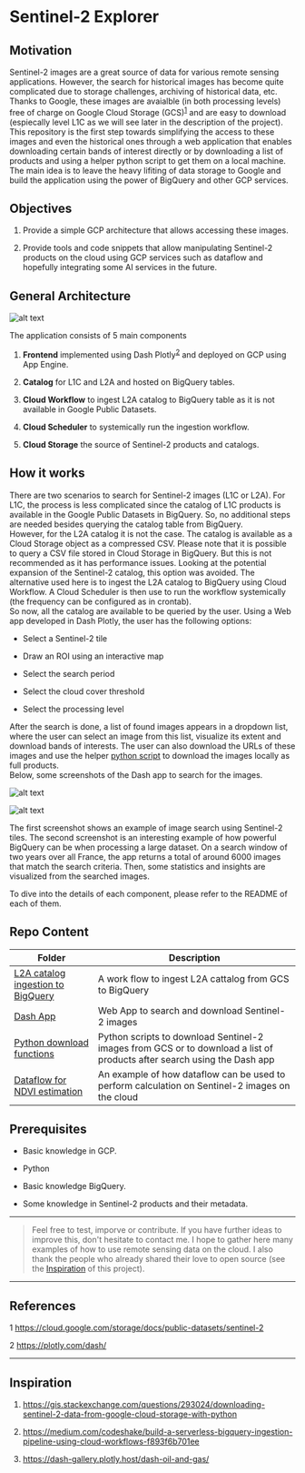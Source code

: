 # Sentinel-2 Explorer

## Motivation

Sentinel-2 images are a great source of data for various remote sensing applications. However, the search for historical images has become quite complicated due to storage challenges, archiving of historical data, etc. Thanks to Google, these images are avaialble (in both processing levels) free of charge on Google Cloud Storage (GCS)<sup>[1](#google-sentinel)</sup> and are easy to download (espiecally level L1C as we will see later in the description of the project). This repository is the first step towards simplifying the access to these images and even the historical ones through a web application that enables downloading certain bands of interest directly or by downloading a list of products and using a helper python script to get them on a local machine. The main idea is to leave the heavy lifiting of data storage to Google and build the application using the power of BigQuery and other GCP services.

## Objectives

1. Provide a simple GCP architecture that allows accessing these images.

2. Provide tools and code snippets that allow manipulating Sentinel-2 products on the cloud using GCP services such as dataflow and hopefully integrating some AI services in the future.

## General Architecture

![alt text](assets/architecture.png "Sentinel-2 Explorer GCP Architecture")

The application consists of 5 main components

1. **Frontend** implemented using Dash Plotly<sup>[2](#dash)</sup> and deployed on GCP using App Engine.

2. **Catalog** for L1C and L2A and hosted on BigQuery tables.

3. **Cloud Workflow** to ingest L2A catalog to BigQuery table as it is not available in Google Public Datasets.

4. **Cloud Scheduler** to systemically run the ingestion workflow.

5. **Cloud Storage** the source of Sentinel-2 products and catalogs.

## How it works

There are two scenarios to search for Sentinel-2 images (L1C or L2A). For L1C, the process is less complicated since the catalog of L1C products is available in the Google Public Datasets in BigQuery. So, no additional steps are needed besides querying the catalog table from BigQuery.\
However, for the L2A catalog it is not the case. The catalog is available as a Cloud Storage object as a compressed CSV. Please note that it is possible to query a CSV file stored in Cloud Storage in BigQuery. But this is not recommended as it has performance issues. Looking at the potential expansion of the Sentinel-2 catalog, this option was avoided. The alternative used here is to ingest the L2A catalog to BigQuery using Cloud Workflow. A Cloud Scheduler is then use to run the workflow systemically (the frequency can be configured as in crontab).\
So now, all the catalog are available to be queried by the user. Using a Web app developed in Dash Plotly, the user has the following options:

- Select a Sentinel-2 tile

- Draw an ROI using an interactive map

- Select the search period

- Select the cloud cover threshold

- Select the processing level

After the search is done, a list of found images appears in a dropdown list, where the user can select an image from this list, visualize its extent and download bands of interests. The user can also download the URLs of these images and use the helper [python script](./sentinel-google-download) to download the images locally as full products.\
Below, some screenshots of the Dash app to search for the images.

![alt text](assets/dashboard1.png "tile search")

![alt text](assets/dashboard2.png "ROI search")

The first screenshot shows an example of image search using Sentinel-2 tiles. The second screenshot is an interesting example of how powerful BigQuery can be when processing a large dataset. On a search window of two years over all France, the app returns a total of around 6000 images that match the search criteria. Then, some statistics and insights are visualized from the searched images.

To dive into the details of each component, please refer to the README of each of them.

## Repo Content

Folder | Description
|--------|----------|
|[L2A catalog ingestion to BigQuery](./S2L2A_workflow)| A work flow to ingest L2A cattalog from GCS to BigQuery|
|[Dash App](./dash-app)| Web App to search and download Sentinel-2 images|
|[Python download functions](./sentinel-google-download)| Python scripts to download Sentinel-2 images from GCS or to download a list of products after search using the Dash app|
|[Dataflow for NDVI estimation](./dataflow)|An example of how dataflow can be used to perform calculation on Sentinel-2 images on the cloud|


## Prerequisites

- Basic knowledge in GCP.

- Python

- Basic knowledge BigQuery.

- Some knowledge in Sentinel-2 products and their metadata.
__________________________________________________________________
> Feel free to test, imporve or contribute. If you have further ideas to improve this, don't hesitate to contact me. I hope to gather here many examples of how to use remote sensing data on the cloud. I also thank the people who already shared their love to open source (see the [Inspiration](#insp) of this project).

___________________________________________________________

## References

<a name="google-sentinel">1</a> https://cloud.google.com/storage/docs/public-datasets/sentinel-2

<a name="dash">2</a> https://plotly.com/dash/

___________________________________________________________

 ## <a name="insp">Inspiration</a> 

1. https://gis.stackexchange.com/questions/293024/downloading-sentinel-2-data-from-google-cloud-storage-with-python

2. https://medium.com/codeshake/build-a-serverless-bigquery-ingestion-pipeline-using-cloud-workflows-f893f6b701ee

3. https://dash-gallery.plotly.host/dash-oil-and-gas/
